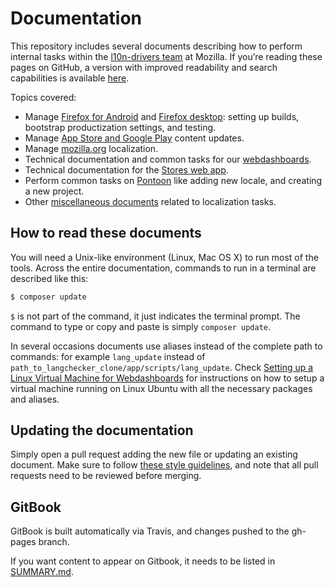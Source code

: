 # Documentation

This repository includes several documents describing how to perform internal tasks within the [l10n-drivers team](https://wiki.mozilla.org/L10n:Mozilla_Team) at Mozilla. If you’re reading these pages on GitHub, a version with improved readability and search capabilities is available [here](https://mozilla-l10n.github.io/documentation).

Topics covered:
* Manage [Firefox for Android](products/firefox_android/README.md) and [Firefox desktop](products/firefox_desktop/README.md): setting up builds, bootstrap productization settings, and testing.
* Manage [App Store and Google Play](products/appstores/README.md) content updates.
* Manage [mozilla.org](products/mozilla_org/README.md) localization.
* Technical documentation and common tasks for our [webdashboards](tools/webdashboards/README.md).
* Technical documentation for the [Stores web app](tools/stores_l10n/README.md).
* Perform common tasks on [Pontoon](tools/pontoon/README.md) like adding new locale, and creating a new project.
* Other [miscellaneous documents](misc/README.md) related to localization tasks.

## How to read these documents

You will need a Unix-like environment (Linux, Mac OS X) to run most of the tools. Across the entire documentation, commands to run in a terminal are described like this:

```BASH
$ composer update
```

`$` is not part of the command, it just indicates the terminal prompt. The command to type or copy and paste is simply `composer update`.

In several occasions documents use aliases instead of the complete path to commands: for example `lang_update` instead of `path_to_langchecker_clone/app/scripts/lang_update`. Check [Setting up a Linux Virtual Machine for Webdashboards](config/setup_l10ndrivers_vm.md) for instructions on how to setup a virtual machine running on Linux Ubuntu with all the necessary packages and aliases.

## Updating the documentation

Simply open a pull request adding the new file or updating an existing document. Make sure to follow [these style guidelines](misc/documentation_styleguide.md), and note that all pull requests need to be reviewed before merging.

## GitBook

GitBook is built automatically via Travis, and changes pushed to the gh-pages branch.

If you want content to appear on Gitbook, it needs to be listed in [SUMMARY.md](SUMMARY.md).
